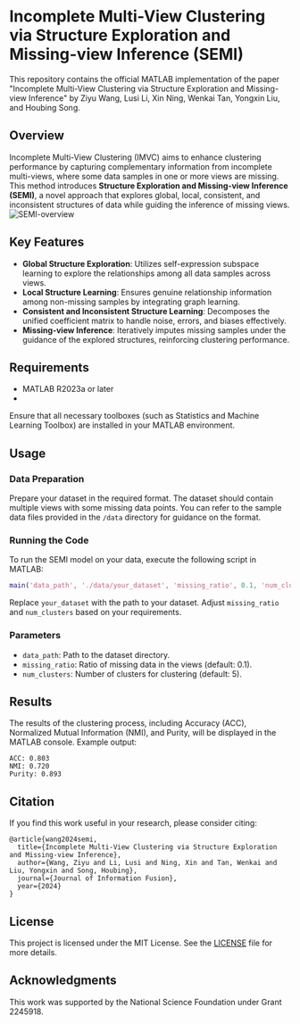 
# Incomplete Multi-View Clustering via Structure Exploration and Missing-view Inference (SEMI)

This repository contains the official MATLAB implementation of the paper "Incomplete Multi-View Clustering via Structure Exploration and Missing-view Inference" by Ziyu Wang, Lusi Li, Xin Ning, Wenkai Tan, Yongxin Liu, and Houbing Song.

## Overview

Incomplete Multi-View Clustering (IMVC) aims to enhance clustering performance by capturing complementary information from incomplete multi-views, where some data samples in one or more views are missing. This method introduces **Structure Exploration and Missing-view Inference (SEMI)**, a novel approach that explores global, local, consistent, and inconsistent structures of data while guiding the inference of missing views.
![SEMI-overview](https://github.com/user-attachments/assets/587eabde-0580-45e4-a0ca-c27da0dc135f)

## Key Features

- **Global Structure Exploration**: Utilizes self-expression subspace learning to explore the relationships among all data samples across views.
- **Local Structure Learning**: Ensures genuine relationship information among non-missing samples by integrating graph learning.
- **Consistent and Inconsistent Structure Learning**: Decomposes the unified coefficient matrix to handle noise, errors, and biases effectively.
- **Missing-view Inference**: Iteratively imputes missing samples under the guidance of the explored structures, reinforcing clustering performance.

## Requirements

- MATLAB R2023a or later
- 
Ensure that all necessary toolboxes (such as Statistics and Machine Learning Toolbox) are installed in your MATLAB environment.

## Usage

### Data Preparation

Prepare your dataset in the required format. The dataset should contain multiple views with some missing data points. You can refer to the sample data files provided in the `/data` directory for guidance on the format.

### Running the Code

To run the SEMI model on your data, execute the following script in MATLAB:

```matlab
main('data_path', './data/your_dataset', 'missing_ratio', 0.1, 'num_clusters', 5);
```

Replace `your_dataset` with the path to your dataset. Adjust `missing_ratio` and `num_clusters` based on your requirements.

### Parameters

- `data_path`: Path to the dataset directory.
- `missing_ratio`: Ratio of missing data in the views (default: 0.1).
- `num_clusters`: Number of clusters for clustering (default: 5).

## Results

The results of the clustering process, including Accuracy (ACC), Normalized Mutual Information (NMI), and Purity, will be displayed in the MATLAB console. Example output:

```
ACC: 0.803
NMI: 0.720
Purity: 0.893
```

## Citation

If you find this work useful in your research, please consider citing:

```
@article{wang2024semi,
  title={Incomplete Multi-View Clustering via Structure Exploration and Missing-view Inference},
  author={Wang, Ziyu and Li, Lusi and Ning, Xin and Tan, Wenkai and Liu, Yongxin and Song, Houbing},
  journal={Journal of Information Fusion},
  year={2024}
}
```

## License

This project is licensed under the MIT License. See the [LICENSE](LICENSE) file for more details.

## Acknowledgments

This work was supported by the National Science Foundation under Grant 2245918.
